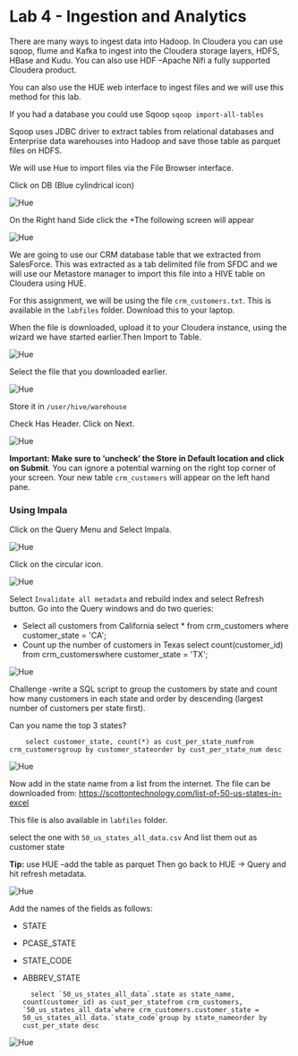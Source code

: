 # Lab 4 - Ingestion and Analytics

There are many ways to ingest data into Hadoop. In Cloudera you can use sqoop, flume and Kafka to ingest into the Cloudera storage layers, HDFS, HBase and Kudu. You can also use HDF –Apache Nifi a fully supported Cloudera product.

You can also use the HUE web interface to ingest files and we will use this method for this lab.

If you had a database you could use Sqoop ``sqoop import-all-tables ``
	
Sqoop uses JDBC driver to extract tables from relational databases and Enterprise data warehouses into Hadoop and save those table as parquet files on HDFS.

We will use Hue to import files via the File Browser interface.

Click on DB (Blue cylindrical icon)

![Hue](./images/lab04-a.jpg)

On the Right hand Side click the +The following screen will appear

![Hue](./images/lab04-b.jpg)

We are going to use our CRM database table that we extracted from SalesForce. This was extracted as a tab delimited file from SFDC and we will use our Metastore manager to import this file into a HIVE table on Cloudera using HUE.

For this assignment, we will be using the file ``crm_customers.txt``. This is available in the ``labfiles`` folder. Download this to your laptop. 

When the file is downloaded, upload it to your Cloudera instance, using the wizard we have started earlier.Then Import to Table.

![Hue](./images/lab04-c.jpg)

Select the file that you downloaded earlier.

![Hue](./images/lab04-d.jpg)

Store it in ``/user/hive/warehouse``

Check Has Header.
Click on Next.

![Hue](./images/lab04-e.jpg)

**Important: Make sure to ‘uncheck’ the Store in Default location and click on Submit**. You can ignore a potential warning on the right top corner of your screen. Your new table ``crm_customers`` will appear on the left hand pane. 

### Using Impala

Click on the Query Menu and Select Impala.

![Hue](./images/lab04-f.jpg)

Click on the circular icon. 

![Hue](./images/lab04-g.jpg)

Select ``Invalidate all metadata`` and rebuild index and select Refresh button. 
Go into the Query windows and do two queries:

* Select all customers from California
		select * from crm_customers 
		where customer_state = 'CA';
* Count up the number of customers in Texas
		select count(customer_id) from crm_customerswhere customer_state = 'TX';
		
![Hue](./images/lab04-h.jpg)

Challenge -write a SQL script to group the customers by state and count how many customers in each state and order by descending (largest number of customers per state first).

Can you name the top 3 states?

		select customer_state, count(*) as cust_per_state_numfrom crm_customersgroup by customer_stateorder by cust_per_state_num desc

![Hue](./images/lab04-i.jpg)

Now add in the state name from a list from the internet. The file can be downloaded from: https://scottontechnology.com/list-of-50-us-states-in-excel

This file is also available in ``labfiles`` folder.

select the one with ``50_us_states_all_data.csv`` And list them out as customer state

**Tip:** use  HUE –add the table as parquet Then go back to HUE -> Query and hit refresh metadata.

![Hue](./images/lab04-j.jpg)

Add the names of the fields as follows:
* STATE
* PCASE_STATE
* STATE_CODE
* ABBREV_STATE

		select `50_us_states_all_data`.state as state_name, count(customer_id) as cust_per_statefrom crm_customers, `50_us_states_all_data`where crm_customers.customer_state = 50_us_states_all_data.`state_code`group by state_nameorder by cust_per_state desc
		
![Hue](./images/lab04-k.jpg)




